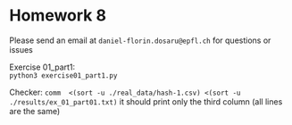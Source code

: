 # Homework 8

Please send an email at `daniel-florin.dosaru@epfl.ch` for questions or issues   

Exercise 01_part1:     
`python3 exercise01_part1.py`  

Checker: `comm  <(sort -u ./real_data/hash-1.csv) <(sort -u ./results/ex_01_part01.txt)`  it should print only the third column (all lines are the same) 
